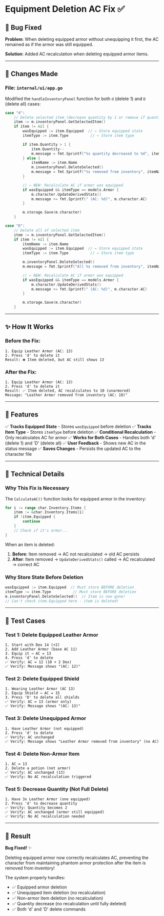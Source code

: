 # Equipment Deletion AC Fix ✅

## 🐛 Bug Fixed

**Problem**: When deleting equipped armor without unequipping it first, the AC remained as if the armor was still equipped.

**Solution**: Added AC recalculation when deleting equipped armor items.

---

## 🔧 Changes Made

### **File: `internal/ui/app.go`**

Modified the `handleInventoryPanel` function for both `d` (delete 1) and `D` (delete all) cases:

```go
case "d":
    // Delete selected item (decrease quantity by 1 or remove if quantity is 1)
    item := m.inventoryPanel.GetSelectedItem()
    if item != nil {
        wasEquipped := item.Equipped  // ← Store equipped state
        itemType := item.Type          // ← Store item type

        if item.Quantity > 1 {
            item.Quantity--
            m.message = fmt.Sprintf("%s quantity decreased to %d", item.Name, item.Quantity)
        } else {
            itemName := item.Name
            m.inventoryPanel.DeleteSelected()
            m.message = fmt.Sprintf("%s removed from inventory", itemName)
        }

        // ← NEW: Recalculate AC if armor was equipped
        if wasEquipped && itemType == models.Armor {
            m.character.UpdateDerivedStats()
            m.message += fmt.Sprintf(" (AC: %d)", m.character.AC)
        }

        m.storage.Save(m.character)
    }

case "D":
    // Delete all of selected item
    item := m.inventoryPanel.GetSelectedItem()
    if item != nil {
        itemName := item.Name
        wasEquipped := item.Equipped  // ← Store equipped state
        itemType := item.Type          // ← Store item type

        m.inventoryPanel.DeleteSelected()
        m.message = fmt.Sprintf("All %s removed from inventory", itemName)

        // ← NEW: Recalculate AC if armor was equipped
        if wasEquipped && itemType == models.Armor {
            m.character.UpdateDerivedStats()
            m.message += fmt.Sprintf(" (AC: %d)", m.character.AC)
        }

        m.storage.Save(m.character)
    }
```

---

## ✨ How It Works

### **Before the Fix:**
```
1. Equip Leather Armor (AC: 13)
2. Press 'd' to delete it
Result: ❌ Item deleted, but AC still shows 13
```

### **After the Fix:**
```
1. Equip Leather Armor (AC: 13)
2. Press 'd' to delete it
Result: ✅ Item deleted, AC recalculates to 10 (unarmored)
Message: "Leather Armor removed from inventory (AC: 10)"
```

---

## 🎯 Features

✅ **Tracks Equipped State** - Stores `wasEquipped` before deletion
✅ **Tracks Item Type** - Stores `itemType` before deletion
✅ **Conditional Recalculation** - Only recalculates AC for armor
✅ **Works for Both Cases** - Handles both 'd' (delete 1) and 'D' (delete all)
✅ **User Feedback** - Shows new AC in the status message
✅ **Saves Changes** - Persists the updated AC to the character file

---

## 📝 Technical Details

### **Why This Fix is Necessary**

The `CalculateAC()` function looks for equipped armor in the inventory:

```go
for i := range char.Inventory.Items {
    item := &char.Inventory.Items[i]
    if !item.Equipped {
        continue
    }
    // Check if it's armor...
}
```

When an item is deleted:
1. **Before**: Item removed → AC not recalculated → old AC persists
2. **After**: Item removed → `UpdateDerivedStats()` called → AC recalculated → correct AC

### **Why Store State Before Deletion**

```go
wasEquipped := item.Equipped  // Must store BEFORE deletion
itemType := item.Type          // Must store BEFORE deletion
m.inventoryPanel.DeleteSelected()  // Item is now gone!
// Can't check item.Equipped here - item is deleted!
```

---

## 🧪 Test Cases

### Test 1: Delete Equipped Leather Armor
```
1. Start with Dex 14 (+2)
2. Add Leather Armor (base AC 11)
3. Equip it → AC = 13
4. Press 'd' to delete
✅ Verify: AC = 12 (10 + 2 Dex)
✅ Verify: Message shows "(AC: 12)"
```

### Test 2: Delete Equipped Shield
```
1. Wearing Leather Armor (AC 13)
2. Equip Shield → AC = 15
3. Press 'D' to delete all shields
✅ Verify: AC = 13 (armor only)
✅ Verify: Message shows "(AC: 13)"
```

### Test 3: Delete Unequipped Armor
```
1. Have Leather Armor (not equipped)
2. Press 'd' to delete
✅ Verify: AC unchanged
✅ Verify: Message shows "Leather Armor removed from inventory" (no AC)
```

### Test 4: Delete Non-Armor Item
```
1. AC = 13
2. Delete a potion (not armor)
✅ Verify: AC unchanged (13)
✅ Verify: No AC recalculation triggered
```

### Test 5: Decrease Quantity (Not Full Delete)
```
1. Have 3x Leather Armor (one equipped)
2. Press 'd' to decrease quantity
✅ Verify: Quantity becomes 2
✅ Verify: AC unchanged (armor still equipped)
✅ Verify: No AC recalculation needed
```

---

## 🎉 Result

**Bug Fixed!** ✨

Deleting equipped armor now correctly recalculates AC, preventing the character from maintaining phantom armor protection after the item is removed from inventory!

The system properly handles:
- ✅ Equipped armor deletion
- ✅ Unequipped item deletion (no recalculation)
- ✅ Non-armor item deletion (no recalculation)
- ✅ Quantity decrease (no recalculation until fully deleted)
- ✅ Both 'd' and 'D' delete commands
